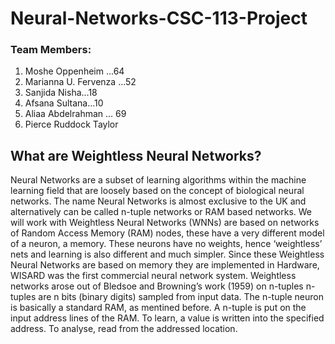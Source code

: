 # Neural-Networks-CSC-113-Project

### Team Members:

1. Moshe Oppenheim ...64
2. Marianna U. Fervenza ...52
3. Sanjida Nisha...18
4. Afsana Sultana...10
5. Aliaa Abdelrahman ... 69
6. Pierce Ruddock Taylor

## What are Weightless Neural Networks?
Neural Networks are a subset of learning algorithms within the machine learning field that are loosely based on the concept of biological neural networks. 
The name Neural Networks is almost exclusive to the UK and alternatively can be called n-tuple networks or RAM based networks. 
We will work with Weightless Neural Networks (WNNs) are based on networks of Random Access Memory (RAM) nodes, these have a very different model of a neuron, a memory. 
These neurons have no weights, hence ‘weightless’ nets and learning is also different and much simpler. 
Since these Weightless Neural Networks are based on memory they are implemented in Hardware, WISARD was the first commercial neural network system.
Weightless networks arose out of Bledsoe and Browning’s work (1959) on n-tuples n-tuples are n bits (binary digits) sampled from input data. 
The n-tuple neuron is basically a standard RAM, as mentined before.
A n-tuple is put on the input address lines of the RAM. 
To learn, a value is written into the specified address. 
To analyse, read from the addressed location.
